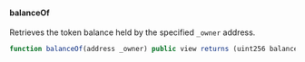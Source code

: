 #### balanceOf

Retrieves the token balance held by the specified `_owner` address.

``` js
function balanceOf(address _owner) public view returns (uint256 balance)
``` 